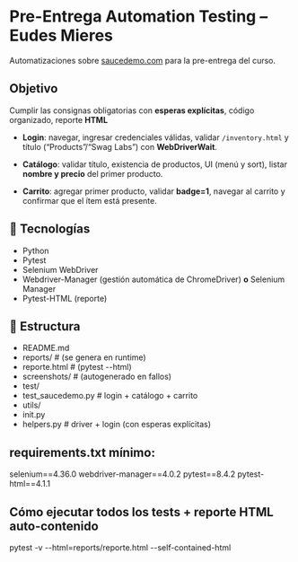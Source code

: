 # Pre-Entrega Automation Testing – Eudes Mieres

Automatizaciones sobre [saucedemo.com](https://www.saucedemo.com) para la pre-entrega del curso.

## Objetivo
Cumplir las consignas obligatorias con **esperas explícitas**, código organizado, reporte **HTML**

- **Login**: navegar, ingresar credenciales válidas, validar `/inventory.html` y título (“Products”/“Swag Labs”) con **WebDriverWait**.

- **Catálogo**: validar título, existencia de productos, UI (menú y sort), listar **nombre y precio** del primer producto.
- **Carrito**: agregar primer producto, validar **badge=1**, navegar al carrito y confirmar que el ítem está presente.

## 🧰 Tecnologías
- Python
- Pytest
- Selenium WebDriver
- Webdriver-Manager (gestión automática de ChromeDriver) **o** Selenium Manager
- Pytest-HTML (reporte)

## 📁 Estructura
- README.md
- reports/ # (se genera en runtime)
- reporte.html # (pytest --html)
- screenshots/ # (autogenerado en fallos)
- test/
- test_saucedemo.py # login + catálogo + carrito
- utils/
- init.py
- helpers.py # driver + login (con esperas explícitas)

## requirements.txt mínimo:
selenium==4.36.0
webdriver-manager==4.0.2
pytest==8.4.2
pytest-html==4.1.1

## Cómo ejecutar todos los tests + reporte HTML auto-contenido
pytest -v --html=reports/reporte.html --self-contained-html

